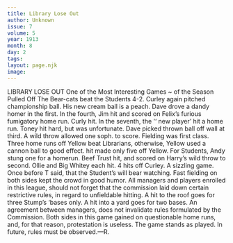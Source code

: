 ```yaml
---
title: Library Lose Out
author: Unknown
issue: 7
volume: 5
year: 1913
month: 8
day: 2
tags:
layout: page.njk
image:
---
```

LIBRARY LOSE OUT    One of the Most Interesting Games ~ of the Season Pulled Off The Bear-cats beat the Students 4-2. Curley again pitched championship ball. His new cream ball is a peach. Dave drove a dandy homer in the first. In the fourth, Jim hit and scored on Felix’s furious fumigatory home run. Curly hit. In the seventh, the ‘‘ new player’ hit a home run. Toney hit hard, but was unfortunate. Dave picked thrown ball off wall at third. A wild throw allowed one soph. to score. Fielding was first class. Three home runs off Yellow beat Librarians, otherwise, Yellow used a cannon ball to good effect. hit made only five off Yellow. For Students, Andy stung one for a homerun. Beef Trust hit, and scored on Harry’s wild throw to second. Ollie and Big Whitey each hit. 4 hits off Curley. A sizzling game. Once before T said, that the Student’s will bear watching. Fast fielding on both sides kept the crowd in good humor. All managers and players enrolled in this league, should not forget that the commission laid down certain restrictive rules, in regard to unfieldable hitting. A hit to the roof goes for three Stump’s ‘bases only. A hit into a yard goes for two bases. An agreement between managers, does not invalidate rules formulated by the Commission. Both sides in this game gained on questionable home runs, and, for that reason, protestation is useless. The game stands as played. In future, rules must be observed.—R.
